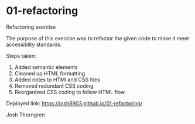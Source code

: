 # 01-refactoring
Refactoring exercise

The purpose of this exercise was to refactor the given code to make it meet accessiblity standards.

Steps taken:
1) Added semantic elements
2) Cleaned up HTML formatting
3) Added notes to HTMl and CSS files
4) Removed redundant CSS coding
5) Reorganized CSS coding to follow HTML flow

Deployed link: https://josh8903.github.io/01-refactoring/

Josh Thorngren
